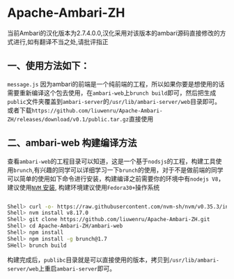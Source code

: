 # Apache-Ambari-ZH

当前Ambari的汉化版本为2.7.4.0.0,汉化采用对该版本的ambari源码直接修改的方式进行,如有翻译不当之处,请批评指正


## 一、使用方法如下：

`message.js` 因为ambari的前端是一个纯前端的工程，所以如果你要是想使用的话需要重新编译这个包去使用，在`ambari-web`上`brunch build`即可，然后把生成`public`文件夹覆盖到`ambari-server`的`/usr/lib/ambari-server/web`目录即可。
或者下载`https://github.com/liuwenru/Apache-Ambari-ZH/releases/download/v0.1/public.tar.gz`直接使用


## 二、ambari-web 构建编译方法

查看`ambari-web`的工程目录可以知道，这是一个基于`nodsjs`的工程，构建工具使用`brunch`,有兴趣的同学可以详细学习一下`brunch`的使用，对于不是做前端的同学可以简单的使用如下命令进行安装，构建编译之前需要你的环境中有`nodejs V8`，建议使用[`NVM` 安装](https://github.com/nvm-sh/nvm), 构建环境建议使用`Fedora30+`操作系统

```bash

Shell> curl -o- https://raw.githubusercontent.com/nvm-sh/nvm/v0.35.3/install.sh | bash
Shell> nvm install v8.17.0
Shell> git clone https://github.com/liuwenru/Apache-Ambari-ZH.git
Shell> cd Apache-Ambari-ZH/ambari-web 
Shell> npm install 
Shell> npm install -g brunch@1.7
SHell> brunch build 

```

构建完成后，`publibc`目录就是可以直接使用的版本，拷贝到`/usr/lib/ambari-server/web`上重启`ambari-server`即可。



